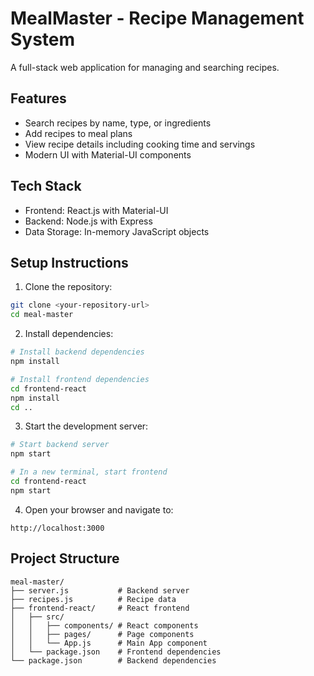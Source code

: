# MealMaster - Recipe Management System

A full-stack web application for managing and searching recipes.

## Features
- Search recipes by name, type, or ingredients
- Add recipes to meal plans
- View recipe details including cooking time and servings
- Modern UI with Material-UI components

## Tech Stack
- Frontend: React.js with Material-UI
- Backend: Node.js with Express
- Data Storage: In-memory JavaScript objects

## Setup Instructions

1. Clone the repository:
```bash
git clone <your-repository-url>
cd meal-master
```

2. Install dependencies:
```bash
# Install backend dependencies
npm install

# Install frontend dependencies
cd frontend-react
npm install
cd ..
```

3. Start the development server:
```bash
# Start backend server
npm start

# In a new terminal, start frontend
cd frontend-react
npm start
```

4. Open your browser and navigate to:
```
http://localhost:3000
```

## Project Structure
```
meal-master/
├── server.js           # Backend server
├── recipes.js          # Recipe data
├── frontend-react/     # React frontend
│   ├── src/
│   │   ├── components/ # React components
│   │   ├── pages/      # Page components
│   │   └── App.js      # Main App component
│   └── package.json    # Frontend dependencies
└── package.json        # Backend dependencies
```
